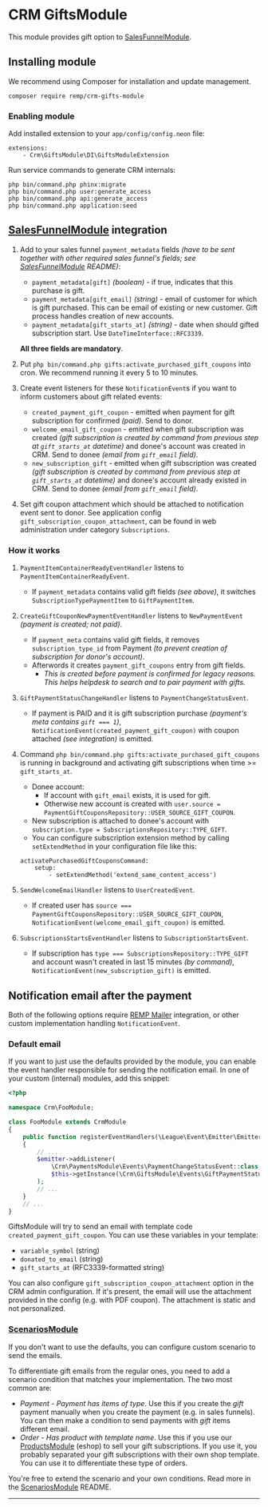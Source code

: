 # CRM GiftsModule


This module provides gift option to [SalesFunnelModule].


## Installing module

We recommend using Composer for installation and update management.

```shell
composer require remp/crm-gifts-module
```


### Enabling module

Add installed extension to your `app/config/config.neon` file:

```neon
extensions:
	- Crm\GiftsModule\DI\GiftsModuleExtension
```

Run service commands to generate CRM internals:

```
php bin/command.php phinx:migrate
php bin/command.php user:generate_access
php bin/command.php api:generate_access
php bin/command.php application:seed
```

## [SalesFunnelModule] integration

1. Add to your sales funnel `payment_metadata` fields _(have to be sent together with other required sales funnel's fields; see [SalesFunnelModule] README)_:
   - `payment_metadata[gift]` _(boolean)_ - if true, indicates that this purchase is gift.
   - `payment_metadata[gift_email]` _(string)_ - email of customer for which is gift purchased. This can be email of existing or new customer. Gift process handles creation of new accounts.
   - `payment_metadata[gift_starts_at]` _(string)_ - date when should gifted subscription start. Use `DateTimeInterface::RFC3339`.

   **All three fields are mandatory**.

2. Put `php bin/command.php gifts:activate_purchased_gift_coupons` into cron. We recommend running it every 5 to 10 minutes.

3. Create event listeners for these `NotificationEvent`s if you want to inform customers about gift related events:
   - `created_payment_gift_coupon` - emitted when payment for gift subscription for confirmed _(paid)_. Send to donor.
   - `welcome_email_gift_coupon` - emitted when gift subscription was created _(gift subscription is created by command from previous step at `gift_starts_at` datetime)_ and donee's account was created in CRM. Send to donee _(email from `gift_email` field)_.
   - `new_subscription_gift` - emitted when gift subscription was created _(gift subscription is created by command from previous step at `gift_starts_at` datetime)_ and donee's account already existed in CRM. Send to donee _(email from `gift_email` field)_.

4. Set gift coupon attachment which should be attached to notification event sent to donor. See application config `gift_subscription_coupon_attachment`, can be found in web administration under category `Subscriptions`.


### How it works

1. `PaymentItemContainerReadyEventHandler` listens to `PaymentItemContainerReadyEvent`.
   - If `payment_metadata` contains valid gift fields _(see above)_, it switches `SubscriptionTypePaymentItem` to `GiftPaymentItem`.

2. `CreateGiftCouponNewPaymentEventHandler` listens to `NewPaymentEvent` _(payment is created; not paid)_.
   - If `payment_meta` contains valid gift fields, it removes `subscription_type_id` from Payment _(to prevent creation of subscription for donor's account)_.
   - Afterwords it creates `payment_gift_coupons` entry from gift fields.
      - _This is created before payment is confirmed for legacy reasons. This helps helpdesk to search and to pair payment with gifts._

3. `GiftPaymentStatusChangeHandler` listens to `PaymentChangeStatusEvent`.
   - If payment is PAID and it is gift subscription purchase _(payment's meta contains `gift === 1`)_, `NotificationEvent(created_payment_gift_coupon)` with coupon attached _(see integration)_ is emitted.
   
4. Command `php bin/command.php gifts:activate_purchased_gift_coupons` is running in background and activating gift subscriptions when time >= `gift_starts_at`.
   - Donee account:
      - If account with `gift_email` exists, it is used for gift.
      - Otherwise new account is created with `user.source = PaymentGiftCouponsRepository::USER_SOURCE_GIFT_COUPON`.
   - New subscription is attached to donee's account with `subscription.type = SubscriptionsRepository::TYPE_GIFT`.
   - You can configure subscription extension method by calling `setExtendMethod` in your configuration file like this:
	```neon
	activatePurchasedGiftCouponsCommand:
		setup:
			- setExtendMethod('extend_same_content_access')
	```

5. `SendWelcomeEmailHandler` listens to `UserCreatedEvent`.
   - If created user has `source === PaymentGiftCouponsRepository::USER_SOURCE_GIFT_COUPON`, `NotificationEvent(welcome_email_gift_coupon)` is emitted.

6. `SubscriptionsStartsEventHandler` listens to `SubscriptionStartsEvent`.
   - If subscription has `type === SubscriptionsRepository::TYPE_GIFT` and account wasn't created in last 15 minutes _(by command)_, `NotificationEvent(new_subscription_gift)` is emitted.

## Notification email after the payment

Both of the following options require [REMP Mailer](https://gitlab.com/remp/mailer-skeleton/) integration, or other custom implementation handling `NotificationEvent`.

### Default email

If you want to just use the defaults provided by the module, you can enable the event handler responsible for sending the notification email. In one of your custom (internal) modules, add this snippet:

```php
<?php

namespace Crm\FooModule;

class FooModule extends CrmModule
{
    public function registerEventHandlers(\League\Event\Emitter\Emitter $emitter)
    {
        // ...
        $emitter->addListener(
            \Crm\PaymentsModule\Events\PaymentChangeStatusEvent::class,
            $this->getInstance(\Crm\GiftsModule\Events\GiftPaymentStatusChangeHandler::class)
        );
        // ...
    }
    // ...
}
```

GiftsModule will try to send an email with template code `created_payment_gift_coupon`. You can use these variables in your template:

- `variable_symbol` (string)
- `donated_to_email` (string)
- `gift_starts_at` (RFC3339-formatted string)

You can also configure `gift_subscription_coupon_attachment` option in the CRM admin configuration. If it's present, the email will use the attachment provided in the config (e.g. with PDF coupon). The attachment is static and not personalized. 

### [ScenariosModule]

If you don't want to use the defaults, you can configure custom scenario to send the emails.

To differentiate gift emails from the regular ones, you need to add a scenario condition that matches your implementation. The two most common are:

- _Payment - Payment has items of type_. Use this if you create the _gift_ payment manually when you create the payment (e.g. in sales funnels). You can then make a condition to send payments with _gift_ items different email.
- _Order - Has product with template name_. Use this if you use our [ProductsModule] (eshop) to sell your gift subscriptions. If you use it, you probably separated your gift subscriptions with their own shop template. You can use it to differentiate these type of orders.

You're free to extend the scenario and your own conditions. Read more in the [ScenariosModule] README.

----

[ProductsModule]: https://github.com/remp2020/crm-products-module/
[SalesFunnelModule]: https://github.com/remp2020/crm-salesfunnel-module/
[ScenariosModule]: https://github.com/remp2020/crm-scenarios-module/
